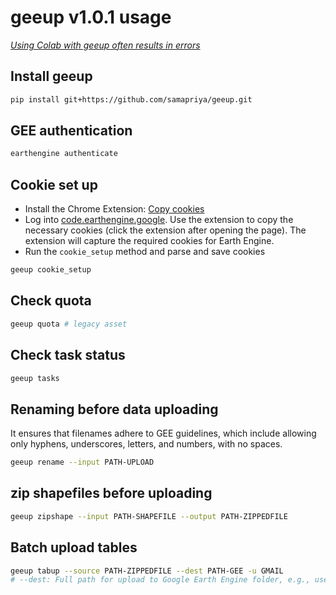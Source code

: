 # geeup v1.0.1 usage

*<u>Using Colab with geeup often results in errors</u>*

## Install geeup

```bash
pip install git+https://github.com/samapriya/geeup.git
```

## GEE authentication

```bash
earthengine authenticate
```

## Cookie set up

- Install the Chrome Extension: [Copy cookies](https://chrome.google.com/webstore/detail/copy-cookies/jcbpglbplpblnagieibnemmkiamekcdg/related)
-  Log into [code.earthengine.google](https://code.earthengine.google.com/). Use the extension to copy the necessary cookies (click the extension after opening the page). The extension will capture the required cookies for Earth Engine.
- Run the `cookie_setup` method and parse and save cookies

```bash
geeup cookie_setup
```

## Check quota

```bash
geeup quota # legacy asset
```

## Check task status

```bash
geeup tasks
```

## Renaming before data uploading

It ensures that filenames adhere to GEE guidelines, which include allowing only hyphens, underscores, letters, and numbers, with no spaces.

```bash
geeup rename --input PATH-UPLOAD
```

## zip shapefiles before uploading

```bash
geeup zipshape --input PATH-SHAPEFILE --output PATH-ZIPPEDFILE
```

## Batch upload tables

```bash
geeup tabup --source PATH-ZIPPEDFILE --dest PATH-GEE -u GMAIL
# --dest: Full path for upload to Google Earth Engine folder, e.g., users/pinkiepie/myfolder
```

